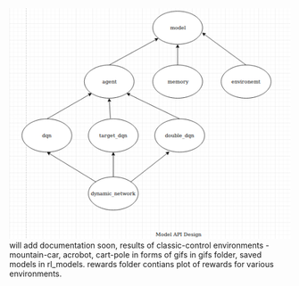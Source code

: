 <img src="model_api_design.png">
will add documentation soon,
results of classic-control environments - mountain-car, acrobot, cart-pole in forms of gifs in gifs folder, saved models in rl_models.
rewards folder contians plot of rewards for various environments.
